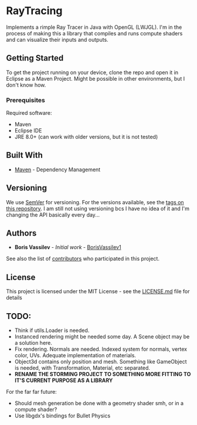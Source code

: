 # RayTracing

Implements a rimple Ray Tracer in Java with OpenGL (LWJGL). I'm in the process of making this a library that compiles and runs compute shaders and can visualize their inputs and outputs.

## Getting Started

To get the project running on your device, clone the repo and open it in Eclipse as a Maven Project. Might be possible in other environments, but I don't know how.

### Prerequisites

Required software:
* Maven
* Eclipse IDE
* JRE 8.0+ (can work with older versions, but it is not tested)

## Built With

* [Maven](https://maven.apache.org/) - Dependency Management


## Versioning

We use [SemVer](http://semver.org/) for versioning. For the versions available, see the [tags on this repository](https://github.com/your/project/tags). 
I am still not using versioning bcs I have no idea of it and I'm changing the API basically every day...

## Authors

* **Boris Vassilev** - *Initial work* - [BorisVassilev1](https://github.com/BorisVassilev1)

See also the list of [contributors](https://github.com/your/project/contributors) who participated in this project.

## License

This project is licensed under the MIT License - see the [LICENSE.md](LICENSE.md) file for details

## TODO: 
* Think if utils.Loader is needed.
* Instanced rendering might be needed some day. A Scene object may be a solution here. 
* Fix rendering. Normals are needed. Indexed system for normals, vertex color, UVs. Adequate implementation of materials.
* Object3d contains only position and mesh. Something like GameObject is needed, with Transformation, Material, etc separated.
* **RENAME THE STORMING PROJECT TO SOMETHING MORE FITTING TO IT'S CURRENT PURPOSE AS A LIBRARY**

For the far far future: 
* Should mesh generation be done with a geometry shader smh, or in a compute shader?
* Use libgdx's bindings for Bullet Physics